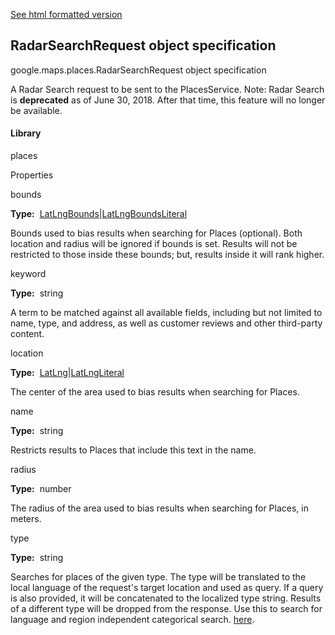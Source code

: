 [See html formatted version](https://huasofoundries.github.io/google-maps-documentation/RadarSearchRequest.html)


RadarSearchRequest object specification
---------------------------------------

google.maps.places.RadarSearchRequest object specification

A Radar Search request to be sent to the PlacesService. Note: Radar Search is **deprecated** as of June 30, 2018. After that time, this feature will no longer be available.

#### Library

places

Properties

bounds

**Type:**  [LatLngBounds](https://github.com/amenadiel/google-maps-documentation/blob/master/docs/LatLngBounds.md)|[LatLngBoundsLiteral](https://github.com/amenadiel/google-maps-documentation/blob/master/docs/LatLngBoundsLiteral.md)

Bounds used to bias results when searching for Places (optional). Both location and radius will be ignored if bounds is set. Results will not be restricted to those inside these bounds; but, results inside it will rank higher.

keyword

**Type:**  string

A term to be matched against all available fields, including but not limited to name, type, and address, as well as customer reviews and other third-party content.

location

**Type:**  [LatLng](https://github.com/amenadiel/google-maps-documentation/blob/master/docs/LatLng.md)|[LatLngLiteral](https://github.com/amenadiel/google-maps-documentation/blob/master/docs/LatLngLiteral.md)

The center of the area used to bias results when searching for Places.

name

**Type:**  string

Restricts results to Places that include this text in the name.

radius

**Type:**  number

The radius of the area used to bias results when searching for Places, in meters.

type

**Type:**  string

Searches for places of the given type. The type will be translated to the local language of the request's target location and used as query. If a query is also provided, it will be concatenated to the localized type string. Results of a different type will be dropped from the response. Use this to search for language and region independent categorical search. [here](https://developers.google.com/maps/documentation/places/supported_types).